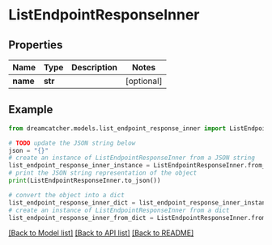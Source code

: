 # ListEndpointResponseInner


## Properties

Name | Type | Description | Notes
------------ | ------------- | ------------- | -------------
**name** | **str** |  | [optional] 

## Example

```python
from dreamcatcher.models.list_endpoint_response_inner import ListEndpointResponseInner

# TODO update the JSON string below
json = "{}"
# create an instance of ListEndpointResponseInner from a JSON string
list_endpoint_response_inner_instance = ListEndpointResponseInner.from_json(json)
# print the JSON string representation of the object
print(ListEndpointResponseInner.to_json())

# convert the object into a dict
list_endpoint_response_inner_dict = list_endpoint_response_inner_instance.to_dict()
# create an instance of ListEndpointResponseInner from a dict
list_endpoint_response_inner_from_dict = ListEndpointResponseInner.from_dict(list_endpoint_response_inner_dict)
```
[[Back to Model list]](../README.md#documentation-for-models) [[Back to API list]](../README.md#documentation-for-api-endpoints) [[Back to README]](../README.md)


